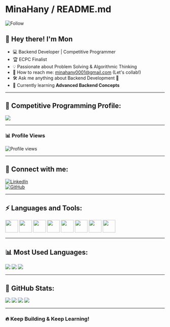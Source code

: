 # MinaHany / README.md

![Follow](https://img.shields.io/github/followers/mon?style=social)

## 👋 Hey there! I'm Mon  
- 💻 Backend Developer | Competitive Programmer  
- 🏆 ECPC Finalist  
- 💡 Passionate about Problem Solving & Algorithmic Thinking  
- 📩 How to reach me: [minahany0001@gmail.com](mailto:minahany0001@gmail.com) (Let's collab!)  
- 🛠 Ask me anything about Backend Development 🚀  
- 🌱 Currently learning **Advanced Backend Concepts**  

---

## 🎯 Competitive Programming Profile:  
<p align="left">
  <a href="https://codeforces.com/profile/twicema5da">
    <img src="https://img.shields.io/badge/Codeforces-twicema5da-blue?style=for-the-badge&logo=codeforces" />
  </a>
</p>

---

### 📊 Profile Views  
![Profile views](https://komarev.com/ghpvc/?username=Mon&color=blue)

---

## 🤝 Connect with me:  
[![LinkedIn](https://img.shields.io/badge/-LinkedIn-blue?style=flat&logo=linkedin)](https://www.linkedin.com/in/mina-hany-53b550351/)  
[![GitHub](https://img.shields.io/badge/-GitHub-black?style=flat&logo=github)](https://github.com/MinaHany-s)  

---

## ⚡ Languages and Tools:

<p align="left">
  <img src="https://img.shields.io/badge/JavaScript-F7DF1E?style=flat&logo=javascript&logoColor=black" height="40"/>
  <img src="https://img.shields.io/badge/TypeScript-007ACC?style=flat&logo=typescript&logoColor=white" height="40"/>
  <img src="https://img.shields.io/badge/Node.js-339933?style=flat&logo=node.js&logoColor=white" height="40"/>
  <img src="https://img.shields.io/badge/MongoDB-47A248?style=flat&logo=mongodb&logoColor=white" height="40"/>
  <img src="https://img.shields.io/badge/Express.js-000000?style=flat&logo=express&logoColor=white" height="40"/>
  <img src="https://img.shields.io/badge/Git-F05032?style=flat&logo=git&logoColor=white" height="40"/>
  <img src="https://img.shields.io/badge/Docker-2496ED?style=flat&logo=docker&logoColor=white" height="40"/>
  <img src="https://img.shields.io/badge/MySQL-4479A1?style=flat&logo=mysql&logoColor=white" height="40"/>
</p>

---

## 📊 Most Used Languages:

<p align="left">
  <img src="https://img.shields.io/badge/TypeScript-60%25-3178C6?style=for-the-badge&logo=typescript&logoColor=white" />
  <img src="https://img.shields.io/badge/JavaScript-20%25-F7DF1E?style=for-the-badge&logo=javascript&logoColor=black" />
  <img src="https://img.shields.io/badge/HTML%2FCSS-5%25-E34F26?style=for-the-badge&logo=html5&logoColor=white" />
</p>

---

## 🚀 GitHub Stats:

<p align="left">
  <img src="https://img.shields.io/badge/Total%20Stars-100-FAC748?style=for-the-badge&logo=star&logoColor=white" />
  <img src="https://img.shields.io/badge/Total%20Commits-500-007EC6?style=for-the-badge&logo=git&logoColor=white" />
  <img src="https://img.shields.io/badge/Total%20PRs-20-4CAF50?style=for-the-badge&logo=git&logoColor=white" />
  <img src="https://img.shields.io/badge/Total%20Issues-10-FF5733?style=for-the-badge&logo=exclamation&logoColor=white" />
</p>

---

### 🔥 Keep Building & Keep Learning!
